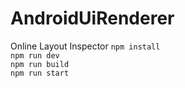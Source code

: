 # AndroidUiRenderer
Online Layout Inspector
`npm install `  
`npm run dev `  
`npm run build`  
`npm run start`  
